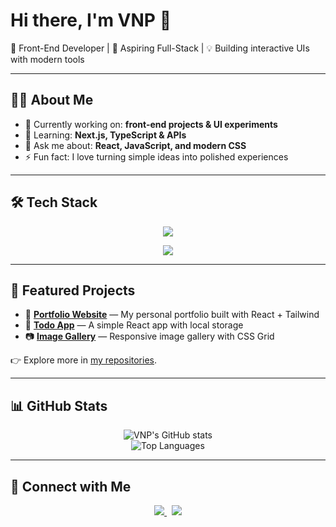 # Hi there, I'm VNP 👋  

🚀 Front-End Developer | 🌱 Aspiring Full-Stack | 💡 Building interactive UIs with modern tools  

---

## 👨‍💻 About Me  
- 🔭 Currently working on: **front-end projects & UI experiments**  
- 🌱 Learning: **Next.js, TypeScript & APIs**  
- 💬 Ask me about: **React, JavaScript, and modern CSS**  
- ⚡ Fun fact: I love turning simple ideas into polished experiences  

---

## 🛠️ Tech Stack  

<div align="center">
  
<!-- Frontend -->
<img src="https://skillicons.dev/icons?i=html,css,js,ts,react,next,tailwind" /><br/>

<!-- Tools -->
<img src="https://skillicons.dev/icons?i=git,github,vscode,figma" />

</div>

---

## 📌 Featured Projects  

- 🎨 [**Portfolio Website**](https://github.com/vnp74/portfolio) — My personal portfolio built with React + Tailwind  
- 📝 [**Todo App**](https://github.com/vnp74/todo-app) — A simple React app with local storage  
- 📷 [**Image Gallery**](https://github.com/vnp74/image-gallery) — Responsive image gallery with CSS Grid  

👉 Explore more in [my repositories](https://github.com/vnp74?tab=repositories).  

---

## 📊 GitHub Stats  

<div align="center">

![VNP's GitHub stats](https://github-readme-stats.vercel.app/api?username=vnp74&show_icons=true&theme=tokyonight)  
![Top Languages](https://github-readme-stats.vercel.app/api/top-langs/?username=vnp74&layout=compact&theme=tokyonight)  

</div>

---

## 🤝 Connect with Me  

<p align="center">
  <a href="https://www.linkedin.com/in/your-linkedin">
    <img src="https://skillicons.dev/icons?i=linkedin" />
  </a>
  &nbsp;
  <a href="https://yourportfolio.com">
    <img src="https://skillicons.dev/icons?i=vercel" />
  </a>
</p>
